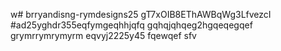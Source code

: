 w# brryandisng-rymdesigns25
gT7xOIB8EThAWBqWg3LfvezcI
#ad25yghdr355eqfymgeqhhjqfq
gqhqjqhqeg2hgqeqegqef
grymrrymrymyrm
eqvyj2225y45
fqewqef
sfv
